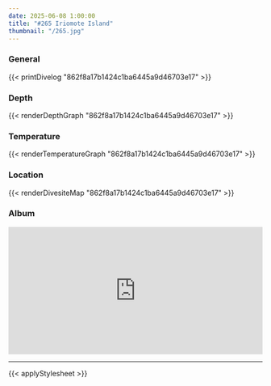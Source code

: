 ```yaml
---
date: 2025-06-08 1:00:00
title: "#265 Iriomote Island"
thumbnail: "/265.jpg"
---
```


### General

{{< printDivelog "862f8a17b1424c1ba6445a9d46703e17" >}}

### Depth

{{< renderDepthGraph "862f8a17b1424c1ba6445a9d46703e17" >}}

### Temperature

{{< renderTemperatureGraph "862f8a17b1424c1ba6445a9d46703e17" >}}

### Location

{{< renderDivesiteMap "862f8a17b1424c1ba6445a9d46703e17" >}}

### Album

<div class='lr_embed' style='position: relative; padding-bottom: 50%; height: 0; overflow: hidden;'><iframe id='iframe' src='https://lightroom.adobe.com/embed/shares/0412932c2ed7419ba055f7470f26d931/slideshow?background_color=%232D2D2D&color=%23999999' frameborder='0'style='width:100%; height:100%; position: absolute; top:0; left:0;' ></iframe></div>

---

{{< applyStylesheet >}}
